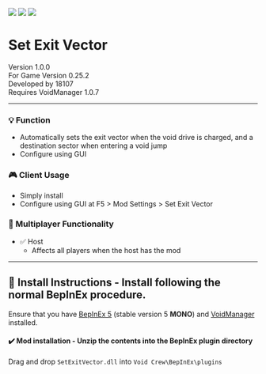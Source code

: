 [![](https://img.shields.io/badge/-Void_Crew_Modding_Team-111111?style=just-the-label&logo=github&labelColor=24292f)](https://github.com/Void-Crew-Modding-Team)
![](https://img.shields.io/badge/Game%20Version-0.25.2-111111?style=flat&labelColor=24292f&color=111111)
[![](https://img.shields.io/discord/1180651062550593536.svg?&logo=discord&logoColor=ffffff&style=flat&label=Discord&labelColor=24292f&color=111111)](https://discord.gg/g2u5wpbMGu "Void Crew Modding Discord")

# Set Exit Vector

Version 1.0.0  
For Game Version 0.25.2  
Developed by 18107  
Requires VoidManager 1.0.7


---------------------

### 💡 Function

- Automatically sets the exit vector when the void drive is charged, and a destination sector when entering a void jump
- Configure using GUI

### 🎮 Client Usage

- Simply install
- Configure using GUI at F5 > Mod Settings > Set Exit Vector

### 👥 Multiplayer Functionality

- ✅ Host
  - Affects all players when the host has the mod

---------------------

## 🔧 Install Instructions - **Install following the normal BepInEx procedure.**

Ensure that you have [BepInEx 5](https://thunderstore.io/c/void-crew/p/BepInEx/BepInExPack/) (stable version 5 **MONO**) and [VoidManager](https://thunderstore.io/c/void-crew/p/VoidCrewModdingTeam/VoidManager/) installed.

#### ✔️ Mod installation - **Unzip the contents into the BepInEx plugin directory**

Drag and drop `SetExitVector.dll` into `Void Crew\BepInEx\plugins`
